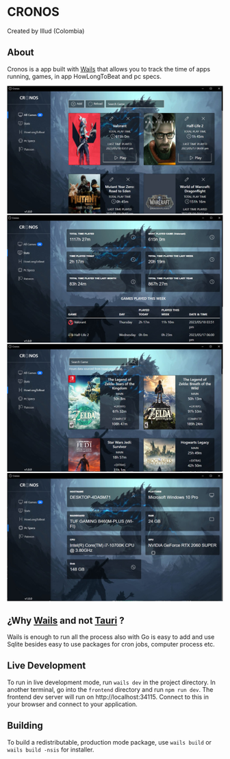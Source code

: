 # CRONOS
Created by Illud (Colombia)
## About

Cronos is a app built with  [Wails](https://wails.io/) that allows you to track the time of apps running, games, in app HowLongToBeat and pc specs.

![Alt text](images/inapp/1.jpg?raw=true "Games")
![Alt text](images/inapp/2.jpg?raw=true "Stats")
![Alt text](images/inapp/3.jpg?raw=true "HowLongTobeat")
![Alt text](images/inapp/4.jpg?raw=true "Pc Specs")

## ¿Why [Wails](https://wails.io/)  and not [Tauri](https://tauri.app/) ?

Wails is enough to run all the process also with Go is easy to add and use Sqlite besides easy to use packages for cron jobs, computer process etc.

## Live Development

To run in live development mode, run `wails dev` in the project directory. In another terminal, go into the `frontend`
directory and run `npm run dev`. The frontend dev server will run on http://localhost:34115. Connect to this in your
browser and connect to your application.

## Building

To build a redistributable, production mode package, use `wails build` or `wails build -nsis` for installer.
